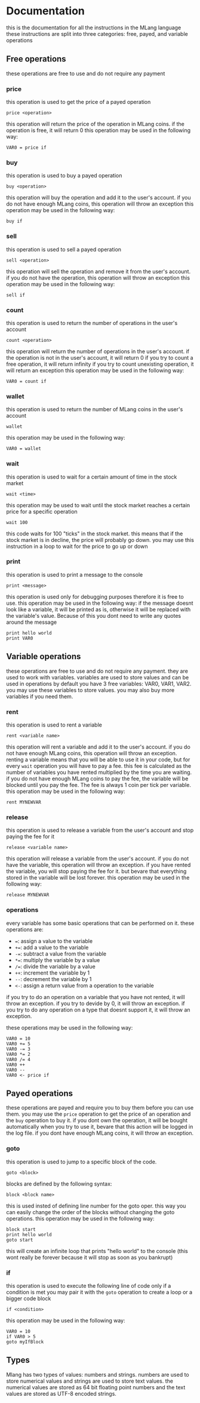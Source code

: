 # Documentation
this is the documentation for all the instructions in the MLang language
these instructions are split into three categories: free, payed, and variable operations

## Free operations
these operations are free to use and do not require any payment

###  price
this operation is used to get the price of a payed operation
```mlang
price <operation>
```
this operation will return the price of the operation in MLang coins. if the operation is free, it will return 0
this operation may be used in the following way:
```mlang
VAR0 = price if
```

### buy
this operation is used to buy a payed operation
```mlang
buy <operation>
```
this operation will buy the operation and add it to the user's account. if you do not have enough MLang coins, this operation will throw an exception
this operation may be used in the following way:
```mlang
buy if
```

### sell
this operation is used to sell a payed operation
```mlang
sell <operation>
```
this operation will sell the operation and remove it from the user's account. if you do not have the operation, this operation will throw an exception
this operation may be used in the following way:
```mlang
sell if
```

### count
this operation is used to return the number of operations in the user's account
```mlang
count <operation>
```
this operation will return the number of operations in the user's account. if the operation is not in the user's account, it will return 0
if you try to count a free operation, it will return infinity
if you try to count unexisting operation, it will return an exception
this operation may be used in the following way:
```mlang
VAR0 = count if
```

### wallet
this operation is used to return the number of MLang coins in the user's account
```mlang
wallet
```
this operation may be used in the following way:
```mlang
VAR0 = wallet
```

### wait
this operation is used to wait for a certain amount of time in the stock market
```mlang
wait <time>
```
this operation may be used to wait until the stock market reaches a certain price for a specific operation
```mlang
wait 100
```
this code waits for 100 "ticks" in the stock market. this means that if the stock market is in decline, the price will probably go down. you may use this instruction in a loop to wait for the price to go up or down

### print
this operation is used to print a message to the console
```mlang
print <message>
```
this operation is used only for debugging purposes therefore it is free to use. this operation may be used in the following way:
if the message doesnt look like a variable, it will be printed as is, otherwise it will be replaced with the variable's value. Because of this you dont need to write any quotes around the message
```mlang
print hello world
print VAR0
```

## Variable operations
these operations are free to use and do not require any payment. they are used to work with variables. variables are used to store values and can be used in operations
by default you have 3 free variables: VAR0, VAR1, VAR2. you may use these variables to store values. you may also buy more variables if you need them.

### rent
this operation is used to rent a variable
```mlang
rent <variable name>
```
this operation will rent a variable and add it to the user's account. if you do not have enough MLang coins, this operation will throw an exception.
renting a variable means that you will be able to use it in your code, but for every `wait` operation you will have to pay a fee. this fee is calculated as the number of variables you have rented multiplied by the time you are waiting. if you do not have enough MLang coins to pay the fee, the variable will be blocked until you pay the fee. The fee is always 1 coin per tick per variable.
this operation may be used in the following way:
```mlang
rent MYNEWVAR
```

### release
this operation is used to release a variable from the user's account and stop paying the fee for it
```mlang
release <variable name>
```
this operation will release a variable from the user's account. if you do not have the variable, this operation will throw an exception. if you have rented the variable, you will stop paying the fee for it. but bevare that everything stored in the variable will be lost forever.
this operation may be used in the following way:
```mlang
release MYNEWVAR
```

### operations
every variable has some basic operations that can be performed on it. these operations are:
- `=`: assign a value to the variable
- `+=`: add a value to the variable
- `-=`: subtract a value from the variable
- `*=`: multiply the variable by a value
- `/=`: divide the variable by a value
- `++`: increment the variable by 1
- `--`: decrement the variable by 1
- `<-`: assign a return value from a operation to the variable 

if you try to do an operation on a variable that you have not rented, it will throw an exception.
if you try to devide by 0, it will throw an exception.
if you try to do any operation on a type that doesnt support it, it will throw an exception.

these operations may be used in the following way:
```mlang
VAR0 = 10
VAR0 += 5
VAR0 -= 3
VAR0 *= 2
VAR0 /= 4
VAR0 ++
VAR0 --
VAR0 <- price if
```

## Payed operations
these operations are payed and require you to buy them before you can use them. you may use the `price` operation to get the price of an operation and the `buy` operation to buy it.
if you dont own the operation, it will be bought automatically when you try to use it, bevare that this action will be logged in the log file. if you dont have enough MLang coins, it will throw an exception.

### goto
this operation is used to jump to a specific block of the code.
```mlang
goto <block>
```
blocks are defined by the following syntax:
```mlang
block <block name>
```
this is used insted of defining line number for the goto oper. this way you can easily change the order of the blocks without changing the goto operations.
this operation may be used in the following way:
```mlang
block start
print hello world
goto start
```
this will create an infinite loop that prints "hello world" to the console (this wont really be forever because it will stop as soon as you bankrupt)

### if
this operation is used to execute the following line of code only if a condition is met you may pair it with the `goto` operation to create a loop or a bigger code block
```mlang
if <condition>
```
this operation may be used in the following way:
```mlang
VAR0 = 10
if VAR0 > 5
goto myIfBlock
```

## Types
Mlang has two types of values: numbers and strings. numbers are used to store numerical values and strings are used to store text values. the numerical values are stored as 64 bit floating point numbers and the text values are stored as UTF-8 encoded strings.
